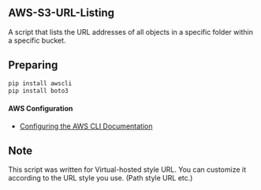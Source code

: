## AWS-S3-URL-Listing
A script that lists the URL addresses of all objects in a specific folder within a specific bucket.
## Preparing
```python
pip install awscli
pip install boto3
```
#### AWS Configuration
 * [Configuring the AWS CLI Documentation](https://docs.aws.amazon.com/en_us/cli/latest/userguide/cli-chap-configure.html)

## Note
This script was written for Virtual-hosted style URL. You can customize it according to the URL style you use. (Path style URL
etc.)
